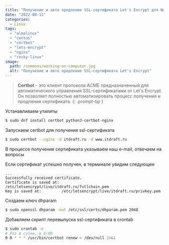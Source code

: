 ```yaml
---
title: "Получение и авто продление SSL-сертификата Let's Encrypt для Nginx в Centos 8 / Rocky Linux / AlmaLinux"
date: "2022-08-11"
categories: 
  - Linux
tags: 
  - "almalinux"
  - "centos"
  - "certbot"
  - "lets-encrypt"
  - "nginx"
  - "rocky-linux"
image:
  path: /commons/working-on-computer.jpg
  alt: "Получение и авто продление SSL-сертификата Let's Encrypt"
---
```


> **Certbot** - это клиент протокола ACME предназначенный для автоматического управления SSL-сертификатами от Let's Encrypt. Он позволяет полностью автоматизировать процесс получения и продления сертификата.
{: .prompt-tip }

Устанавливаем утилиты

```sh
$ sudo dnf install certbot python3-certbot-nginx
```

Запускаем certbot для получения ssl-сертификата

```sh
$ sudo certbot --nginx -d itdraft.ru -d www.itdraft.ru
```

В процессе получения сертификата указываем наш e-mail, отвечаем на вопросы

Если сертификат успешно получен, в терминале увидим следующее

```
...
Successfully received certificate.
Certificate is saved at: /etc/letsencrypt/live/itdraft.ru/fullchain.pem
Key is saved at:         /etc/letsencrypt/live/itdraft.ru/privkey.pem
```

Создаем ключ dhparam

```sh
$ sudo openssl dhparam -out /etc/ssl/certs/dhparam.pem 2048
```

Добавляем скрипт перевыпуска ssl-сертификата в crontab

```sh
$ sudo crontab -e
# Раз в сутки, в 0:00
0 0 * * * /usr/bin/certbot renew > /dev/null 2>&1
```
